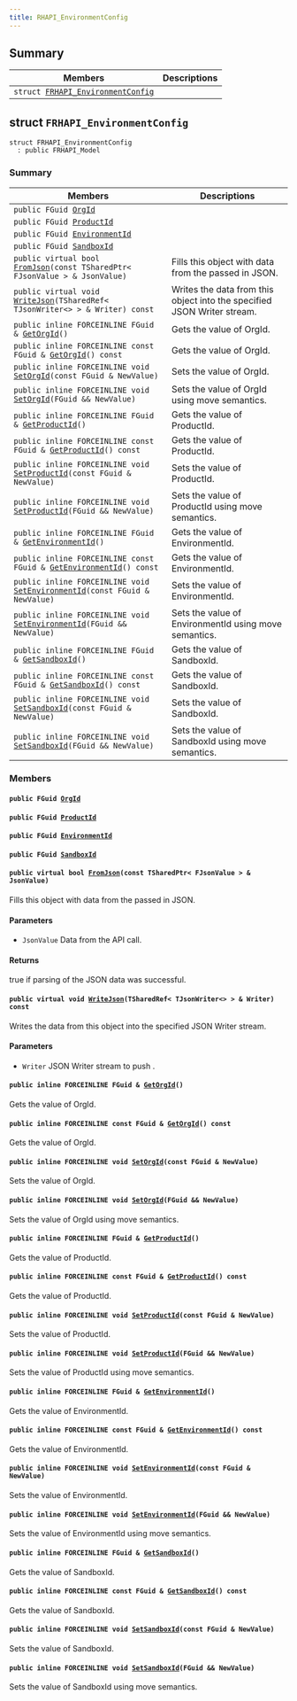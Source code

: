 ```yaml
---
title: RHAPI_EnvironmentConfig
---
```


## Summary

 Members                        | Descriptions                                
--------------------------------|---------------------------------------------
`struct `[`FRHAPI_EnvironmentConfig`](#structFRHAPI__EnvironmentConfig) | 

## struct `FRHAPI_EnvironmentConfig` <a id="structFRHAPI__EnvironmentConfig"></a>

```
struct FRHAPI_EnvironmentConfig
  : public FRHAPI_Model
```

### Summary

 Members                        | Descriptions                                
--------------------------------|---------------------------------------------
`public FGuid `[`OrgId`](#structFRHAPI__EnvironmentConfig_1a926f0b5ba9b48fefac2117cb471ccaa0) | 
`public FGuid `[`ProductId`](#structFRHAPI__EnvironmentConfig_1ab56749b08fffa20c2ba9c53340249fee) | 
`public FGuid `[`EnvironmentId`](#structFRHAPI__EnvironmentConfig_1a1c8590990a98293aaaedeca48643f19c) | 
`public FGuid `[`SandboxId`](#structFRHAPI__EnvironmentConfig_1ae2348297d79294e5659e8c58a10107ae) | 
`public virtual bool `[`FromJson`](#structFRHAPI__EnvironmentConfig_1a93fef0d1e16de7c1a1d4c4ae331c2d7e)`(const TSharedPtr< FJsonValue > & JsonValue)` | Fills this object with data from the passed in JSON.
`public virtual void `[`WriteJson`](#structFRHAPI__EnvironmentConfig_1a09cc64f9ff41da0dd08d7c4085be9926)`(TSharedRef< TJsonWriter<> > & Writer) const` | Writes the data from this object into the specified JSON Writer stream.
`public inline FORCEINLINE FGuid & `[`GetOrgId`](#structFRHAPI__EnvironmentConfig_1ad74e0929beca879233f6b10930cc63ce)`()` | Gets the value of OrgId.
`public inline FORCEINLINE const FGuid & `[`GetOrgId`](#structFRHAPI__EnvironmentConfig_1a7ca6d3485468812ad8d4b61867a5e27c)`() const` | Gets the value of OrgId.
`public inline FORCEINLINE void `[`SetOrgId`](#structFRHAPI__EnvironmentConfig_1a394545b99e0053cc421e89c62eb825e6)`(const FGuid & NewValue)` | Sets the value of OrgId.
`public inline FORCEINLINE void `[`SetOrgId`](#structFRHAPI__EnvironmentConfig_1ab6ca2a1165dc71d016f57ed02a4e5b20)`(FGuid && NewValue)` | Sets the value of OrgId using move semantics.
`public inline FORCEINLINE FGuid & `[`GetProductId`](#structFRHAPI__EnvironmentConfig_1a7b81da8a322454ba99bc35a08a432abc)`()` | Gets the value of ProductId.
`public inline FORCEINLINE const FGuid & `[`GetProductId`](#structFRHAPI__EnvironmentConfig_1a665ef4b0447baa8e4cc7ac0b951d8133)`() const` | Gets the value of ProductId.
`public inline FORCEINLINE void `[`SetProductId`](#structFRHAPI__EnvironmentConfig_1a9a1b0a33f2fa2ea4f0fd7af154e60d0b)`(const FGuid & NewValue)` | Sets the value of ProductId.
`public inline FORCEINLINE void `[`SetProductId`](#structFRHAPI__EnvironmentConfig_1a7ffe58b4d4fec52876f5f892f94d3335)`(FGuid && NewValue)` | Sets the value of ProductId using move semantics.
`public inline FORCEINLINE FGuid & `[`GetEnvironmentId`](#structFRHAPI__EnvironmentConfig_1a6e982591065412033b71b4b445681637)`()` | Gets the value of EnvironmentId.
`public inline FORCEINLINE const FGuid & `[`GetEnvironmentId`](#structFRHAPI__EnvironmentConfig_1a99093e13c88346bddb668ffa2d1028ef)`() const` | Gets the value of EnvironmentId.
`public inline FORCEINLINE void `[`SetEnvironmentId`](#structFRHAPI__EnvironmentConfig_1a4a1056f9f884274067478f5b6c335a03)`(const FGuid & NewValue)` | Sets the value of EnvironmentId.
`public inline FORCEINLINE void `[`SetEnvironmentId`](#structFRHAPI__EnvironmentConfig_1ac3769de62de6eeba1db82dc2a4df82c4)`(FGuid && NewValue)` | Sets the value of EnvironmentId using move semantics.
`public inline FORCEINLINE FGuid & `[`GetSandboxId`](#structFRHAPI__EnvironmentConfig_1ad8ba5294fec89bb7fe2f63f0f868c58c)`()` | Gets the value of SandboxId.
`public inline FORCEINLINE const FGuid & `[`GetSandboxId`](#structFRHAPI__EnvironmentConfig_1a48f65cbbdc7449d18e7948994f2ebdf1)`() const` | Gets the value of SandboxId.
`public inline FORCEINLINE void `[`SetSandboxId`](#structFRHAPI__EnvironmentConfig_1ae0f57ad50ad6df1aee40491dd95eab46)`(const FGuid & NewValue)` | Sets the value of SandboxId.
`public inline FORCEINLINE void `[`SetSandboxId`](#structFRHAPI__EnvironmentConfig_1a3c52dd7357f58eec2f48829f8447c7ae)`(FGuid && NewValue)` | Sets the value of SandboxId using move semantics.

### Members

#### `public FGuid `[`OrgId`](#structFRHAPI__EnvironmentConfig_1a926f0b5ba9b48fefac2117cb471ccaa0) <a id="structFRHAPI__EnvironmentConfig_1a926f0b5ba9b48fefac2117cb471ccaa0"></a>

#### `public FGuid `[`ProductId`](#structFRHAPI__EnvironmentConfig_1ab56749b08fffa20c2ba9c53340249fee) <a id="structFRHAPI__EnvironmentConfig_1ab56749b08fffa20c2ba9c53340249fee"></a>

#### `public FGuid `[`EnvironmentId`](#structFRHAPI__EnvironmentConfig_1a1c8590990a98293aaaedeca48643f19c) <a id="structFRHAPI__EnvironmentConfig_1a1c8590990a98293aaaedeca48643f19c"></a>

#### `public FGuid `[`SandboxId`](#structFRHAPI__EnvironmentConfig_1ae2348297d79294e5659e8c58a10107ae) <a id="structFRHAPI__EnvironmentConfig_1ae2348297d79294e5659e8c58a10107ae"></a>

#### `public virtual bool `[`FromJson`](#structFRHAPI__EnvironmentConfig_1a93fef0d1e16de7c1a1d4c4ae331c2d7e)`(const TSharedPtr< FJsonValue > & JsonValue)` <a id="structFRHAPI__EnvironmentConfig_1a93fef0d1e16de7c1a1d4c4ae331c2d7e"></a>

Fills this object with data from the passed in JSON.

#### Parameters
* `JsonValue` Data from the API call.

#### Returns
true if parsing of the JSON data was successful.

#### `public virtual void `[`WriteJson`](#structFRHAPI__EnvironmentConfig_1a09cc64f9ff41da0dd08d7c4085be9926)`(TSharedRef< TJsonWriter<> > & Writer) const` <a id="structFRHAPI__EnvironmentConfig_1a09cc64f9ff41da0dd08d7c4085be9926"></a>

Writes the data from this object into the specified JSON Writer stream.

#### Parameters
* `Writer` JSON Writer stream to push .

#### `public inline FORCEINLINE FGuid & `[`GetOrgId`](#structFRHAPI__EnvironmentConfig_1ad74e0929beca879233f6b10930cc63ce)`()` <a id="structFRHAPI__EnvironmentConfig_1ad74e0929beca879233f6b10930cc63ce"></a>

Gets the value of OrgId.

#### `public inline FORCEINLINE const FGuid & `[`GetOrgId`](#structFRHAPI__EnvironmentConfig_1a7ca6d3485468812ad8d4b61867a5e27c)`() const` <a id="structFRHAPI__EnvironmentConfig_1a7ca6d3485468812ad8d4b61867a5e27c"></a>

Gets the value of OrgId.

#### `public inline FORCEINLINE void `[`SetOrgId`](#structFRHAPI__EnvironmentConfig_1a394545b99e0053cc421e89c62eb825e6)`(const FGuid & NewValue)` <a id="structFRHAPI__EnvironmentConfig_1a394545b99e0053cc421e89c62eb825e6"></a>

Sets the value of OrgId.

#### `public inline FORCEINLINE void `[`SetOrgId`](#structFRHAPI__EnvironmentConfig_1ab6ca2a1165dc71d016f57ed02a4e5b20)`(FGuid && NewValue)` <a id="structFRHAPI__EnvironmentConfig_1ab6ca2a1165dc71d016f57ed02a4e5b20"></a>

Sets the value of OrgId using move semantics.

#### `public inline FORCEINLINE FGuid & `[`GetProductId`](#structFRHAPI__EnvironmentConfig_1a7b81da8a322454ba99bc35a08a432abc)`()` <a id="structFRHAPI__EnvironmentConfig_1a7b81da8a322454ba99bc35a08a432abc"></a>

Gets the value of ProductId.

#### `public inline FORCEINLINE const FGuid & `[`GetProductId`](#structFRHAPI__EnvironmentConfig_1a665ef4b0447baa8e4cc7ac0b951d8133)`() const` <a id="structFRHAPI__EnvironmentConfig_1a665ef4b0447baa8e4cc7ac0b951d8133"></a>

Gets the value of ProductId.

#### `public inline FORCEINLINE void `[`SetProductId`](#structFRHAPI__EnvironmentConfig_1a9a1b0a33f2fa2ea4f0fd7af154e60d0b)`(const FGuid & NewValue)` <a id="structFRHAPI__EnvironmentConfig_1a9a1b0a33f2fa2ea4f0fd7af154e60d0b"></a>

Sets the value of ProductId.

#### `public inline FORCEINLINE void `[`SetProductId`](#structFRHAPI__EnvironmentConfig_1a7ffe58b4d4fec52876f5f892f94d3335)`(FGuid && NewValue)` <a id="structFRHAPI__EnvironmentConfig_1a7ffe58b4d4fec52876f5f892f94d3335"></a>

Sets the value of ProductId using move semantics.

#### `public inline FORCEINLINE FGuid & `[`GetEnvironmentId`](#structFRHAPI__EnvironmentConfig_1a6e982591065412033b71b4b445681637)`()` <a id="structFRHAPI__EnvironmentConfig_1a6e982591065412033b71b4b445681637"></a>

Gets the value of EnvironmentId.

#### `public inline FORCEINLINE const FGuid & `[`GetEnvironmentId`](#structFRHAPI__EnvironmentConfig_1a99093e13c88346bddb668ffa2d1028ef)`() const` <a id="structFRHAPI__EnvironmentConfig_1a99093e13c88346bddb668ffa2d1028ef"></a>

Gets the value of EnvironmentId.

#### `public inline FORCEINLINE void `[`SetEnvironmentId`](#structFRHAPI__EnvironmentConfig_1a4a1056f9f884274067478f5b6c335a03)`(const FGuid & NewValue)` <a id="structFRHAPI__EnvironmentConfig_1a4a1056f9f884274067478f5b6c335a03"></a>

Sets the value of EnvironmentId.

#### `public inline FORCEINLINE void `[`SetEnvironmentId`](#structFRHAPI__EnvironmentConfig_1ac3769de62de6eeba1db82dc2a4df82c4)`(FGuid && NewValue)` <a id="structFRHAPI__EnvironmentConfig_1ac3769de62de6eeba1db82dc2a4df82c4"></a>

Sets the value of EnvironmentId using move semantics.

#### `public inline FORCEINLINE FGuid & `[`GetSandboxId`](#structFRHAPI__EnvironmentConfig_1ad8ba5294fec89bb7fe2f63f0f868c58c)`()` <a id="structFRHAPI__EnvironmentConfig_1ad8ba5294fec89bb7fe2f63f0f868c58c"></a>

Gets the value of SandboxId.

#### `public inline FORCEINLINE const FGuid & `[`GetSandboxId`](#structFRHAPI__EnvironmentConfig_1a48f65cbbdc7449d18e7948994f2ebdf1)`() const` <a id="structFRHAPI__EnvironmentConfig_1a48f65cbbdc7449d18e7948994f2ebdf1"></a>

Gets the value of SandboxId.

#### `public inline FORCEINLINE void `[`SetSandboxId`](#structFRHAPI__EnvironmentConfig_1ae0f57ad50ad6df1aee40491dd95eab46)`(const FGuid & NewValue)` <a id="structFRHAPI__EnvironmentConfig_1ae0f57ad50ad6df1aee40491dd95eab46"></a>

Sets the value of SandboxId.

#### `public inline FORCEINLINE void `[`SetSandboxId`](#structFRHAPI__EnvironmentConfig_1a3c52dd7357f58eec2f48829f8447c7ae)`(FGuid && NewValue)` <a id="structFRHAPI__EnvironmentConfig_1a3c52dd7357f58eec2f48829f8447c7ae"></a>

Sets the value of SandboxId using move semantics.

